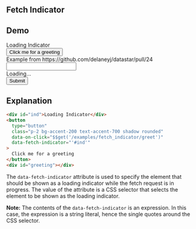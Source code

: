 ## Fetch Indicator

## Demo

<div id="ind">Loading Indicator</div>
<button type="button" class="p-2 bg-accent-200 text-accent-700 shadow rounded" data-on-click="$$get('/examples/fetch_indicator/greet')" data-fetch-indicator="'#ind'" data-testid="greeting_button">Click me for a greeting</button>
<div id="greeting"></div>

<div>Example from https://github.com/delaneyj/datastar/pull/24</div>
<div data-store="{input: ''}">
  <input type="text" data-bind-readonly="$$isFetching('#submit')" data-model="input" class="bg-accent-900 border-2 border-accent-600 text-accent-100 text-sm rounded-lg focus:ring-primary-400 focus:border-primary-400 block w-full p-2.5" />
  <div data-show="$$isFetching('#submit')">Loading...</div>
  <button id="submit" data-bind-disabled="$$isFetching('#submit')" data-on-click="$$get('/examples/fetch_indicator/greet')">Submit</button>
</div>

## Explanation

```html
<div id="ind">Loading Indicator</div>
<button
  type="button"
  class="p-2 bg-accent-200 text-accent-700 shadow rounded"
  data-on-click="$$get('/examples/fetch_indicator/greet')"
  data-fetch-indicator="'#ind'"
>
  Click me for a greeting
</button>
<div id="greeting"></div>
```

The `data-fetch-indicator` attribute is used to specify the element that should be shown as a loading indicator while the fetch request is in progress. The value of the attribute is a CSS selector that selects the element to be shown as the loading indicator.

**Note:** The contents of the `data-fetch-indicator` is an expression. In this case, the expression is a string literal, hence the single quotes around the CSS selector.
